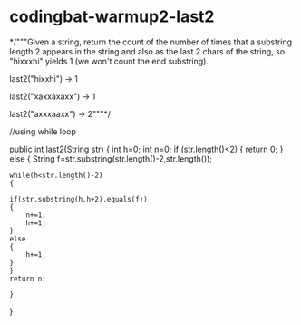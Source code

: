 # codingbat-warmup2-last2
*/"""Given a string, return the count of the number of times that a substring length 2 appears in the string and also as the last 2 chars of the string, so "hixxxhi" yields 1 (we won't count the end substring).

last2("hixxhi") → 1

last2("xaxxaxaxx") → 1

last2("axxxaaxx") → 2"""*/

//using while loop

public int last2(String str) 
	{
	int h=0;
	int n=0;
	if (str.length()<2)
	{
  return 0;
	}
	else
	{
    String f=str.substring(str.length()-2,str.length());

	while(h<str.length()-2)
	{

  	if(str.substring(h,h+2).equals(f))
  	{
    	n+=1;
    	h+=1;
  	}
  	else
  	{
    	h+=1;
  	}
	}
	return n;

	}
}
